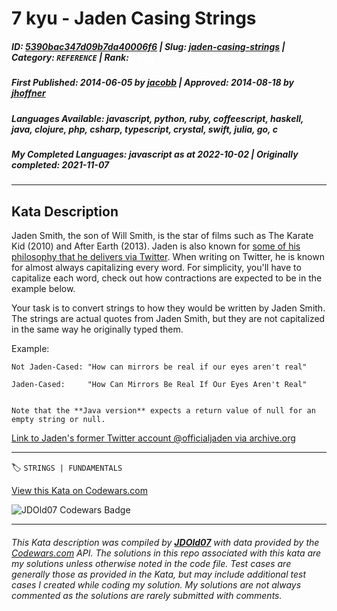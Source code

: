 # 7 kyu - Jaden Casing Strings

##### **ID**: [5390bac347d09b7da40006f6](https://www.codewars.com/kata/5390bac347d09b7da40006f6) | **Slug**: [jaden-casing-strings](https://www.codewars.com/kata/5390bac347d09b7da40006f6) | **Category**: `REFERENCE` | **Rank**: <span style="color:white">7 kyu</span>

##### **First Published**: 2014-06-05 ***by*** [jacobb](https://www.codewars.com/users/jacobb) | **Approved**: 2014-08-18 ***by*** [jhoffner](https://www.codewars.com/users/jhoffner)

##### **Languages Available**: javascript, python, ruby, coffeescript, haskell, java, clojure, php, csharp, typescript, crystal, swift, julia, go, c

##### **My Completed Languages**: javascript ***as at*** 2022-10-02 | **Originally completed**: 2021-11-07

---

## Kata Description


Jaden Smith, the son of Will Smith, is the star of films such as The Karate Kid (2010) and After Earth (2013). Jaden is also known for [some of his philosophy that he delivers via Twitter](https://twitter.com/jaden). When writing on Twitter, he is known for almost always capitalizing every word. For simplicity, you'll have to capitalize each word, check out how contractions are expected to be in the example below.



Your task is to convert strings to how they would be written by Jaden Smith. The strings are actual quotes from Jaden Smith, but they are not capitalized in the same way he originally typed them.



Example:



    Not Jaden-Cased: "How can mirrors be real if our eyes aren't real"

    Jaden-Cased:     "How Can Mirrors Be Real If Our Eyes Aren't Real"



```if:java    

Note that the **Java version** expects a return value of null for an empty string or null.

```



[Link to Jaden's former Twitter account @officialjaden via archive.org](https://web.archive.org/web/20190624190255/https://twitter.com/officialjaden)

---


🏷 `STRINGS | FUNDAMENTALS`


[View this Kata on Codewars.com](https://www.codewars.com/kata/5390bac347d09b7da40006f6)

![](https://www.codewars.com/users/jdold07/badges/large "JDOld07 Codewars Badge")

---

###### *This Kata description was compiled by [**JDOld07**](https://tpstech.dev) with data provided by the [Codewars.com](https://www.codewars.com) API.  The solutions in this repo associated with this kata are my solutions unless otherwise noted in the code file.  Test cases are generally those as provided in the Kata, but may include additional test cases I created while coding my solution.  My solutions are not always commented as the solutions are rarely submitted with comments.*
